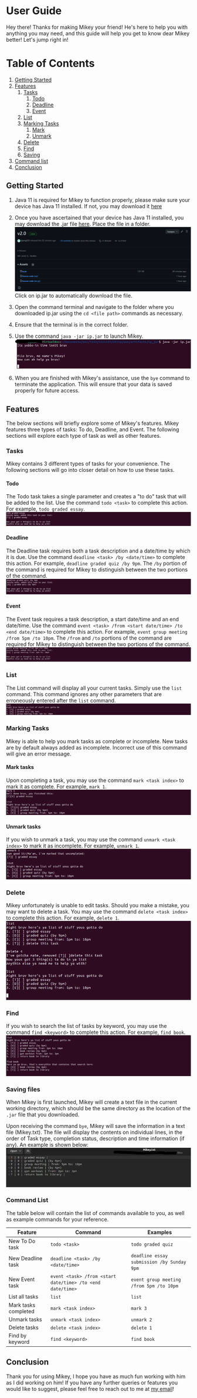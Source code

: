 # User Guide
Hey there! Thanks for making Mikey your friend! He's here to help you with anything you may need, and this guide will help you get to know dear Mikey better! Let's jump right in!

# Table of Contents
1. [Getting Started](https://github.com/Jjzeng123/ip/edit/master/docs/README.md#getting-started)
2. [Features](https://github.com/Jjzeng123/ip/edit/master/docs/README.md#features)
   1. [Tasks](https://github.com/Jjzeng123/ip/edit/master/docs/README.md#tasks)
      1. [Todo](https://github.com/Jjzeng123/ip/edit/master/docs/README.md#todo)
      2. [Deadline](https://github.com/Jjzeng123/ip/edit/master/docs/README.md#deadline)
      3. [Event](https://github.com/Jjzeng123/ip/edit/master/docs/README.md#event)
   2. [List](https://github.com/Jjzeng123/ip/edit/master/docs/README.md#list)
   3. [Marking Tasks](https://github.com/Jjzeng123/ip/edit/master/docs/README.md#marking-tasks)
      1. [Mark](https://github.com/Jjzeng123/ip/edit/master/docs/README.md#mark-tasks)
      2. [Unmark](https://github.com/Jjzeng123/ip/edit/master/docs/README.md#unmark-tasks)
   4. [Delete](https://github.com/Jjzeng123/ip/edit/master/docs/README.md#delete)
   5. [Find](https://github.com/Jjzeng123/ip/edit/master/docs/README.md#find)
   6. [Saving](https://github.com/Jjzeng123/ip/edit/master/docs/README.md#saving-files)
3. [Command list](https://github.com/Jjzeng123/ip/edit/master/docs/README.md#command-list)
4. [Conclusion](https://github.com/Jjzeng123/ip/edit/master/docs/README.md#conclusion)
  
## Getting Started
1. Java 11 is required for Mikey to function properly, please make sure your device has Java 11 installed. If not, you may download it [here](https://www.oracle.com/sg/java/technologies/downloads/#java11)

2. Once you have ascertained that your device has Java 11 installed, you may download the .jar file [here](https://github.com/Jjzeng123/ip/releases/tag/A-Release). Place the file in a folder.
![jar.png](images/jar.png)
Click on ip.jar to automatically download the file.

3. Open the command terminal and navigate to the folder where you downloaded ip.jar using the `cd <file path>` commands as necessary.
4. Ensure that the terminal is in the correct folder.
5. Use the command `java -jar ip.jar` to launch Mikey.
![startup.png](images/startup.png)
6. When you are finished with Mikey's assistance, use the `bye` command to terminate the application. This will ensure that your data is saved properly for future access.

## Features 
The below sections will briefly explore some of Mikey's features. Mikey features three types of tasks: To do, Deadline, and Event. The following sections will explore each type of task as well as other features.

### Tasks
Mikey contains 3 different types of tasks for your convenience. The following sections will go into closer detail on how to use these tasks.

#### Todo
The Todo task takes a single parameter and creates a "to do" task that will be added to the list.
Use the command `todo <task>` to complete this action. For example, `todo graded essay`.
![todo.png](images/todo.png)

#### Deadline
The Deadline task requires both a task description and a date/time by which it is due.
Use the command `deadline <task> /by <date/time>` to complete this action. For example, `deadline graded quiz /by 9pm`.
The `/by` portion of the command is required for Mikey to distinguish between the two portions of the command. 
![deadline.png](images/deadline.png)

#### Event
The Event task requires a task description, a start date/time and an end date/time. 
Use the command `event <task> /from <start date/time> /to <end date/time>` to complete this action. For example, `event group meeting /from 5pm /to 10pm`.
The `/from` and `/to` portions of the command are required for Mikey to distinguish between the two portions of the command.
![event.png](images/event.png)

### List
The List command will display all your current tasks. Simply use the `list` command. This command ignores any other parameters that are erroneously entered after the `list` command.
![list.png](images/list.png)

### Marking Tasks
Mikey is able to help you mark tasks as complete or incomplete. New tasks are by default always added as incomplete. Incorrect use of this command will give an error message.

#### Mark tasks
Upon completing a task, you may use the command `mark <task index>` to mark it as complete. For example, `mark 1`.
![mark.png](images/mark.png)

#### Unmark tasks
If you wish to unmark a task, you may use the command `unmark <task index>` to mark it as incomplete. For example, `unmark 1`.
![unmark.png](images/unmark.png)

### Delete
Mikey unfortunately is unable to edit tasks. Should you make a mistake, you may want to delete a task. You may use the command `delete <task index>` to complete this action. For example, `delete 1`. 
![delete.png](images/delete.png)

### Find
If you wish to search the list of tasks by keyword, you may use the command `find <keyword>` to complete this action. For example, `find book`.
![find.png](images/find.png)

### Saving files
When Mikey is first launched, Mikey will create a text file in the current working directory, which should be the same directory as the location of the `.jar` file that you downloaded. 

Upon receiving the command `bye`, Mikey will save the information in a text file (Mikey.txt). The file will display the contents on individual lines, in the order of Task type, completion status, description and time information (if any). An example is shown below:
![save.png](images/save.png)

### Command List
The table below will contain the list of commands available to you, as well as example commands for your reference.

| Feature | Command | Examples |
| ------- | ------- | -------- |
| New To Do task | `todo <task>` | `todo graded quiz` |
| New Deadline task | `deadline <task> /by <date/time>` | `deadline essay submission /by Sunday 9pm` |
| New Event task | `event <task> /from <start date/time> /to <end date/time>` | `event group meeting /from 5pm /to 10pm` |
| List all tasks | `list` | `list` |
| Mark tasks completed | `mark <task index>` | `mark 3` |
| Unmark tasks | `unmark <task index>` | `unmark 2` |
| Delete tasks | `delete <task index>` | `delete 1` |
| Find by keyword | `find <keyword>` | `find book` |

## Conclusion
Thank you for using Mikey, I hope you have as much fun working with him as I did working on him! If you have any further queries or features you would like to suggest, please feel free to reach out to me at [my email](jackie.zeng@u.nus.edu)!
